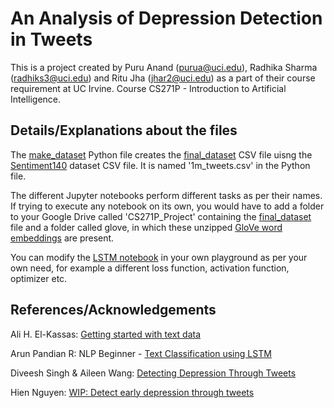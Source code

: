 # An Analysis of Depression Detection in Tweets

This is a project created by Puru Anand (purua@uci.edu), Radhika Sharma (radhiks3@uci.edu) and Ritu Jha (jhar2@uci.edu) as a part of their course requirement at UC Irvine. Course CS271P - Introduction to Artificial Intelligence.

## Details/Explanations about the files
The [make_dataset](make_dataset.py) Python file creates the [final_dataset](final_dataset.csv) CSV file uisng the [Sentiment140](https://www.kaggle.com/kazanova/sentiment140) dataset CSV file. It is named '1m_tweets.csv' in the Python file.

The different Jupyter notebooks perform different tasks as per their names.
If trying to execute any notebook on its own, you would have to add a folder to your Google Drive called 'CS271P_Project' containing the [final_dataset](final_dataset.csv) file and a folder called glove, in which these unzipped [GloVe word embeddings](https://nlp.stanford.edu/data/glove.6B.zip) are present.

You can modify the [LSTM notebook](CS271P_LSTM.ipynb) in your own playground as per your own need, for example a different loss function, activation function, optimizer etc.

## References/Acknowledgements
Ali H. El-Kassas: [Getting started with text data](https://www.kaggle.com/ali01lulu/getting-started-with-text-data)

Arun Pandian R: NLP Beginner - [Text Classification using LSTM](https://www.kaggle.com/arunrk7/nlp-beginner-text-classification-using-lstm)

Diveesh Singh & Aileen Wang: [Detecting Depression Through Tweets](https://web.stanford.edu/class/archive/cs/cs224n/cs224n.1184/reports/6879557.pdf)

Hien Nguyen: [WIP: Detect early depression through tweets](https://www.kaggle.com/yonebayashi/wip-detect-early-depression-through-tweets)
